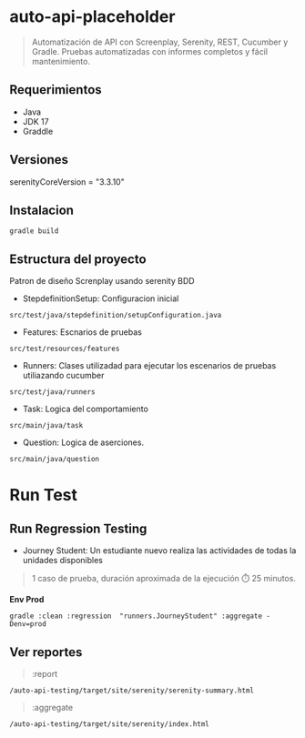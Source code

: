 # auto-api-placeholder
> Automatización de API con Screenplay, Serenity, REST, Cucumber y Gradle. Pruebas automatizadas con informes completos y fácil mantenimiento.


## Requerimientos
- Java
- JDK 17
- Graddle

## Versiones

serenityCoreVersion = "3.3.10"

## Instalacion

```
gradle build
```

## Estructura del proyecto

Patron de diseño Screnplay usando serenity BDD

- StepdefinitionSetup: Configuracion inicial

```
src/test/java/stepdefinition/setupConfiguration.java
```
- Features: Escnarios de pruebas
````
src/test/resources/features
````
- Runners: Clases utilizadad para ejecutar los escenarios de pruebas utiliazando cucumber
````
src/test/java/runners
````
- Task: Logica del comportamiento
```
src/main/java/task
```

- Question: Logica de aserciones.
````
src/main/java/question
````
# Run Test

## Run Regression Testing


- Journey Student: Un estudiante nuevo realiza las actividades de todas la unidades disponibles
> 1 caso de prueba, duración aproximada de la ejecución ⏱️ 25 minutos.

**Env Prod**

````
gradle :clean :regression  "runners.JourneyStudent" :aggregate -Denv=prod
````

## Ver reportes

> :report
```
/auto-api-testing/target/site/serenity/serenity-summary.html
```

> :aggregate
```
/auto-api-testing/target/site/serenity/index.html
```

